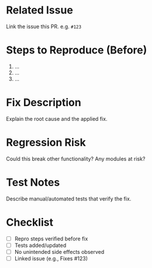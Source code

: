<!-- Bug Fix Pull Request Template -->
# Related Issue
Link the issue this PR. e.g. `#123`

# Steps to Reproduce (Before)
1. …
2. …
3. …

# Fix Description
Explain the root cause and the applied fix.

# Regression Risk
Could this break other functionality? Any modules at risk?

# Test Notes
Describe manual/automated tests that verify the fix.

# Checklist
- [ ] Repro steps verified before fix
- [ ] Tests added/updated
- [ ] No unintended side effects observed
- [ ] Linked issue (e.g., Fixes #123)
